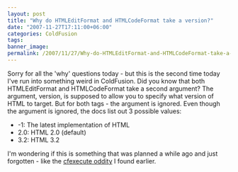 ```yaml
---
layout: post
title: "Why do HTMLEditFormat and HTMLCodeFormat take a version?"
date: "2007-11-27T17:11:00+06:00"
categories: ColdFusion 
tags: 
banner_image: 
permalink: /2007/11/27/Why-do-HTMLEditFormat-and-HTMLCodeFormat-take-a-version
---
```


Sorry for all the 'why' questions today - but this is the second time today I've run into something weird in ColdFusion. Did you know that both HTMLEditFormat and HTMLCodeFormat take a second argument? The argument, version, is supposed to allow you to specify what version of HTML to target. But for both tags - the argument is ignored. Even though the argument is ignored, the docs list out 3 possible values:

<ul>
<li>-1: The latest implementation of HTML
<li>2.0: HTML 2.0 (default)
<li>3.2: HTML 3.2
</ul>

I'm wondering if this is something that was planned a while ago and just forgotten - like the <a href="http://www.raymondcamden.com/index.cfm/2007/11/27/Why-must-cfexecute-be-closed">cfexecute oddity</a> I found earlier.